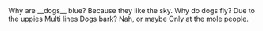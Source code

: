 <Question>
Why are __dogs__ blue?
<Answer>
Because they like the sky.
<Question>
Why do dogs fly?
<Answer>
Due to the uppies
Multi lines
<Question>
Dogs bark?
Nah, or maybe
<Answer>
Only at the mole people.